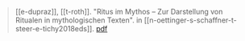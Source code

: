 > [[e-dupraz]], [[t-roth]]. "Ritus im Mythos – Zur Darstellung von Ritualen in mythologischen Texten". in [[n-oettinger-s-schaffner-t-steer-e-tichy2018eds]]. [pdf](a/e-dupraz-t-roth2018.pdf)